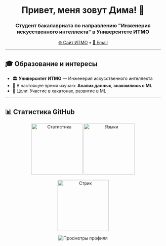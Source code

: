 <h1 align="center">Привет, меня зовут Дима! 👋</h1>
<h3 align="center">Студент бакалавриата по направлению "Инженерия искусственного интеллекта" в Университете ИТМО</h3>

<p align="center">
  <a href="https://itmo.ru">🌐 Сайт ИТМО</a> •
  <a href="mailto:dva382811@gmail.com">📧 Email</a>
</p>

---

## 🎓 Образование и интересы

- 🏛 **Университет ИТМО** — Инженерия искусственного интеллекта
- 🔭 В настоящее время изучаю: **Анализ данных, знакомлюсь с ML**
- 🎯 Цели: Участие в хакатонах, развитие в ML

---


## 📊 Статистика GitHub

<p align="center">
  <img src="https://github-readme-stats.vercel.app/api?username=yourusername&show_icons=true&theme=radical&hide_border=true" alt="Статистика" height="165"/>
  <img src="https://github-readme-stats.vercel.app/api/top-langs/?username=yourusername&layout=compact&theme=radical&hide_border=true" alt="Языки" height="165"/>
</p>

<p align="center">
  <img src="https://github-readme-streak-stats.herokuapp.com/?user=yourusername&theme=radical&hide_border=true" alt="Стрик" height="165"/>
</p>


<p align="center">
  <img src="https://komarev.com/ghpvc/?username=yourusername&color=blueviolet&style=flat-square" alt="Просмотры профиля"/>
</p>
